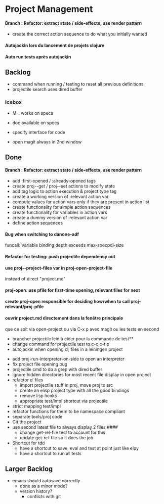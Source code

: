 # Project Management
#### Branch : Refactor: extract state / side-effects, use render pattern
- create the correct action sequence to do what you initially wanted

#### Autojackin lors du lancement de projets clojure
#### Auto run tests après autojackin

## Backlog
- command when running / testing to reset all previous definitions
- projectile search uses dired buffer

### Icebox
- M-. works on specs
- doc available on specs
- specify interface for code

- open magit always in 2nd window

## Done
#### Branch : Refactor: extract state / side-effects, use render pattern
- add :first-opened / :already-opened tags
- create proj--get / proj--set actions to modify state
- add tag logic to action execution & project type tag
- create a working version of :relevant action var
- compute values for action vars only if they are present in action list
- create functionality for simple action sequences
- create functionality for variables in action vars
- create a dummy version of :relevant action var
- define action sequences

#### Bug when switching to danone-adf
funcall: Variable binding depth exceeds max-specpdl-size

#### Refactor for testing: push projectile dependency out
#### use proj--project-files var in proj-open-project-file
instead of direct "project.md"

#### proj-open: use pfile for first-time opening, relevant files for next
#### create proj-open responsible for deciding how/when to call proj-relevant/proj-pfile
#### ouvrir project.md directement dans la fenêtre principale
que ce soit via open-project ou via C-x p
avec magit ou les tests en second

- brancher projectile lein à cider pour la commande de test**
- change command for projectile test to c-c c-t p
- autojackin when opening clj files in a leiningen project
+ add proj-run-interpreter-on-side to open an interpreter
+ fix project file opening bug
+ projectile cmd to do a grep with dired buffer
+ ignore hidden directories for most recent file display in open project
+ refactor el files
  - import projectile stuff in proj, move proj to src
  - create an elisp project type with all the good bindings
  - remove lisp hooks
  - appropriate test/impl shortcut via projectile
+ strict mapping test/impl
+ refactor functions for them to be namespace compliant
+ separate tools/proj code
+ Git the project
+ use second latest file to always display 2 files ####
  + change get-rel-file test to account for this
  + update get-rel-file so it does the job
+ Shortcut for tdd
  + have a shortcut to save, eval and test at point just like elpy
  + have a shortcut to run all tests



## Larger Backlog
- emacs should autosave correctly
  - done as a minor mode?
  - version history?
	- conflicts with git
